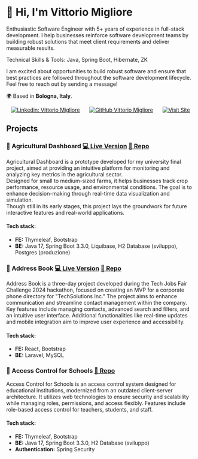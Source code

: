 # 👋 Hi, I'm Vittorio Migliore

Enthusiastic Software Engineer with 5+ years of experience in full-stack development.
I help businesses reinforce software development teams by building robust solutions that meet client requirements and deliver measurable results.

Technical Skills & Tools: Java, Spring Boot, Hibernate, ZK

I am excited about opportunities to build robust software and ensure that best practices are followed throughout the software development lifecycle. 
Feel free to reach out by sending a message!

🌍 Based in **Bologna, Italy**.  

<div style="display: flex; justify-content: space-around; align-items: center;">

  <a href="https://www.linkedin.com/in/vittoriomigliore/">
    <img src="https://img.shields.io/badge/-Vittorio%20Migliore-blue?style=flat-square&logo=Linkedin&logoColor=white" alt="Linkedin: Vittorio Migliore"/>
  </a>

  <a href="https://github.com/vittoriomigliore">
    <img src="https://img.shields.io/github/followers/vittoriomigliore?label=follow&style=social" alt="GitHub Vittorio Migliore"/>
  </a>

  <a href="https://vittoriomigliore.github.io">
    <img src="https://img.shields.io/badge/visit-vittoriomigliore.github.io-blue?style=flat-square" alt="Visit Site"/>
  </a>
</div>

## Projects
### 🌱 Agricultural Dashboard [💻 Live Version](https://agricultural-dashboard-agoi.onrender.com) [📄 Repo](https://github.com/vittoriomigliore/agricultural-dashboard)
Agricultural Dashboard is a prototype developed for my university final project, aimed at providing an intuitive platform for monitoring and analyzing key metrics in the agricultural sector.  
Designed for small to medium-sized farms, it helps businesses track crop performance, resource usage, and environmental conditions. The goal is to enhance decision-making through real-time data visualization and simulation.  
Though still in its early stages, this project lays the groundwork for future interactive features and real-world applications.
#### Tech stack:
- **FE:** Thymeleaf, Bootstrap
- **BE:** Java 17, Spring Boot 3.3.0, Liquibase, H2 Database (sviluppo), Postgres (produzione) 
### 📒 Address Book [💻 Live Version](https://tech-jobs-fair-challenge-tea-git-e4c957-omars-projects-7352dc01.vercel.app/) [📄 Repo](https://github.com/tomorrowdevs-projects/tech-jobs-fair-challenge-team5)
Address Book is a three-day project developed during the Tech Jobs Fair Challenge 2024 hackathon, focused on creating an MVP for a corporate phone directory for "TechSolutions Inc." The project aims to enhance communication and streamline contact management within the company. Key features include managing contacts, advanced search and filters, and an intuitive user interface. Additional functionalities like real-time updates and mobile integration aim to improve user experience and accessibility.  
#### Tech stack:
- **FE:** React, Bootstrap
- **BE:** Laravel, MySQL
### 🪪 Access Control for Schools [📄 Repo](https://github.com/vittoriomigliore/access-control)
Access Control for Schools is an access control system designed for educational institutions, modernized from an outdated client-server architecture. It utilizes web technologies to ensure security and scalability while managing roles, permissions, and access flexibly. Features include role-based access control for teachers, students, and staff.
#### Tech stack:
- **FE:** Thymeleaf, Bootstrap
- **BE:** Java 17, Spring Boot 3.3.0, H2 Database (sviluppo)
- **Authentication:** Spring Security
